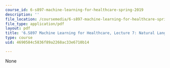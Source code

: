 ```yaml
---
course_id: 6-s897-machine-learning-for-healthcare-spring-2019
description: ''
file_location: /coursemedia/6-s897-machine-learning-for-healthcare-spring-2019/4690584c5836f89a2268ac33e6710b14_MIT6_S897S19_lec7.pdf
file_type: application/pdf
layout: pdf
title: '6.S897 Machine Learning for Healthcare, Lecture 7: Natural Language Processing'
type: course
uid: 4690584c5836f89a2268ac33e6710b14

---
```

None